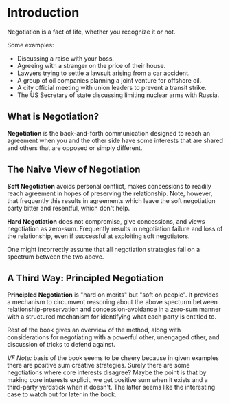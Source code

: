 # Introduction

Negotiation is a fact of life, whether you recognize it or not.

Some examples:

* Discussing a raise with your boss.
* Agreeing with a stranger on the price of their house.
* Lawyers trying to settle a lawsuit arising from a car accident.
* A group of oil companies planning a joint venture for offshore oil.
* A city official meeting with union leaders to prevent a transit strike.
* The US Secretary of state discussing limiting nuclear arms with Russia.

## What is Negotiation?

**Negotiation** is the back-and-forth communication designed to reach an agreement when you and the other side have some interests that are shared and others that are opposed or simply different.

## The Naive View of Negotiation

**Soft Negotiation** avoids personal conflict, makes concessions to readily reach agreement in hopes of preserving the relationship. Note, however, that frequently this results in agreements which leave the soft negotiation party bitter and resentful, which don't help.

**Hard Negotiation** does not compromise, give concessions, and views negotiation as zero-sum. Frequently results in negotiation failure and loss of the relationship, even if successful at exploiting soft negotiators.

One might incorrectly assume that all negotiation strategies fall on a spectrum between the two above.

## A Third Way: Principled Negotiation

**Principled Negotiation** is "hard on merits" but "soft on people". It provides a mechanism to circumvent reasoning about the above specturm between relationship-preservation and concession-avoidance in a zero-sum manner with a structured mechanism for identifying what each party is entitled to.

Rest of the book gives an overview of the method, along with considerations for negotiating with a powerful other, unengaged other, and discussion of tricks to defend against.

_VF Note:_ basis of the book seems to be cheery because in given examples there are positive sum creative strategies. Surely there are some negotiations where core interests disagree? Maybe the point is that by making core interests explicit, we get positive sum when it exists and a third-party yardstick when it doesn't. The latter seems like the interesting case to watch out for later in the book.
